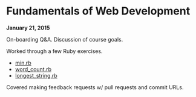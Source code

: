 # Fundamentals of Web Development

**January 21, 2015**

On-boarding Q&A. Discussion of course goals.

Worked through a few Ruby exercises.

- [min.rb](https://github.com/openspectrum/ruby-exercises/blob/first-pass/exercises/min.rb)
- [word_count.rb](https://github.com/openspectrum/ruby-exercises/blob/first-pass/exercises/word_count.rb)
- [longest_string.rb](https://github.com/openspectrum/ruby-exercises/blob/first-pass/exercises/longest_string.rb)

Covered making feedback requests w/ pull requests and commit URLs.
